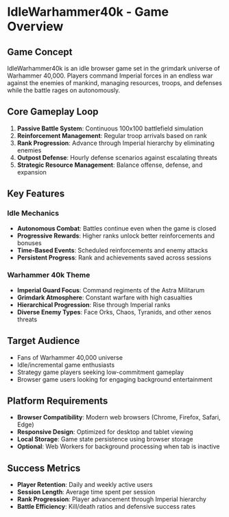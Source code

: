# IdleWarhammer40k - Game Overview

## Game Concept

IdleWarhammer40k is an idle browser game set in the grimdark universe of Warhammer 40,000. Players command Imperial forces in an endless war against the enemies of mankind, managing resources, troops, and defenses while the battle rages on autonomously.

## Core Gameplay Loop

1. **Passive Battle System**: Continuous 100x100 battlefield simulation
2. **Reinforcement Management**: Regular troop arrivals based on rank
3. **Rank Progression**: Advance through Imperial hierarchy by eliminating enemies
4. **Outpost Defense**: Hourly defense scenarios against escalating threats
5. **Strategic Resource Management**: Balance offense, defense, and expansion

## Key Features

### Idle Mechanics
- **Autonomous Combat**: Battles continue even when the game is closed
- **Progressive Rewards**: Higher ranks unlock better reinforcements and bonuses
- **Time-Based Events**: Scheduled reinforcements and enemy attacks
- **Persistent Progress**: Rank and achievements saved across sessions

### Warhammer 40k Theme
- **Imperial Guard Focus**: Command regiments of the Astra Militarum
- **Grimdark Atmosphere**: Constant warfare with high casualties
- **Hierarchical Progression**: Rise through Imperial ranks
- **Diverse Enemy Types**: Face Orks, Chaos, Tyranids, and other xenos threats

## Target Audience

- Fans of Warhammer 40,000 universe
- Idle/incremental game enthusiasts
- Strategy game players seeking low-commitment gameplay
- Browser game users looking for engaging background entertainment

## Platform Requirements

- **Browser Compatibility**: Modern web browsers (Chrome, Firefox, Safari, Edge)
- **Responsive Design**: Optimized for desktop and tablet viewing
- **Local Storage**: Game state persistence using browser storage
- **Optional**: Web Workers for background processing when tab is inactive

## Success Metrics

- **Player Retention**: Daily and weekly active users
- **Session Length**: Average time spent per session
- **Rank Progression**: Player advancement through Imperial hierarchy
- **Battle Efficiency**: Kill/death ratios and defensive success rates
